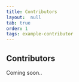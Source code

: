 ```yaml
---
title: Contributors
layout:  null
tab: true
order: 1
tags: example-contributor
---
```


## Contributors

Coming soon..